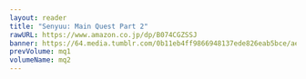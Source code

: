 ```yaml
---
layout: reader
title: "Senyuu: Main Quest Part 2"
rawURL: https://www.amazon.co.jp/dp/B074CGZSSJ
banner: https://64.media.tumblr.com/0b11eb4ff9866948137ede826eab5bce/aebc5745cb4a7faf-b3/s400x600/c8b8eeb9f362d0ce5b5f1b8d54e9435bc9a3515e.png
prevVolume: mq1
volumeName: mq2
---
```


